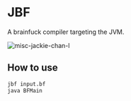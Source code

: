 # JBF

A brainfuck compiler targeting the JVM.

![misc-jackie-chan-l](https://github.com/ananas-dev/JBF/assets/46646129/39817d1a-f0e5-46ec-a8c3-fd121b76a227)

## How to use
```sh
jbf input.bf
java BFMain
```
